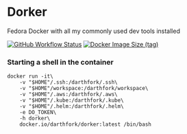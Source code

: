 # Dorker
Fedora Docker with all my commonly used dev tools installed

[![GitHub Workflow Status](https://img.shields.io/github/actions/workflow/status/darthfork/dorker/build.yml?style=for-the-badge&logo=github)](https://github.com/darthfork/dorker/actions/workflows/build.yml)
[![Docker Image Size (tag)](https://img.shields.io/docker/image-size/darthfork/dorker/latest?logo=docker&style=for-the-badge)](https://hub.docker.com/r/darthfork/dorker/)


### Starting a shell in the container

```
docker run -it\
    -v "$HOME"/.ssh:/darthfork/.ssh\
    -v "$HOME"/workspace:/darthfork/workspace\
    -v "$HOME"/.aws:/darthfork/.aws\
    -v "$HOME"/.kube:/darthfork/.kube\
    -v "$HOME"/.helm:/darthfork/.helm\
    -e DO_TOKEN\
    -h dorker\
    docker.io/darthfork/dorker:latest /bin/bash
```
